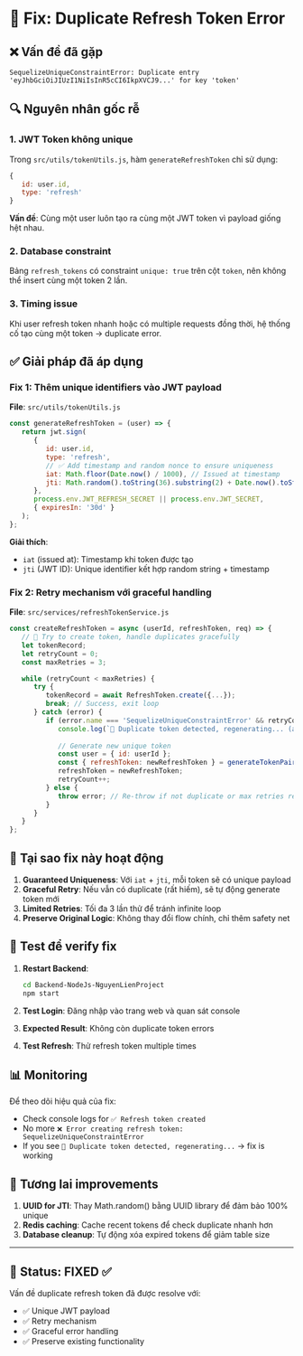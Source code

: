 # 🚨 Fix: Duplicate Refresh Token Error

## ❌ Vấn đề đã gặp

```
SequelizeUniqueConstraintError: Duplicate entry 'eyJhbGciOiJIUzI1NiIsInR5cCI6IkpXVCJ9...' for key 'token'
```

## 🔍 Nguyên nhân gốc rễ

### 1. JWT Token không unique
Trong `src/utils/tokenUtils.js`, hàm `generateRefreshToken` chỉ sử dụng:
```javascript
{
   id: user.id,
   type: 'refresh'
}
```

**Vấn đề**: Cùng một user luôn tạo ra cùng một JWT token vì payload giống hệt nhau.

### 2. Database constraint
Bảng `refresh_tokens` có constraint `unique: true` trên cột `token`, nên không thể insert cùng một token 2 lần.

### 3. Timing issue
Khi user refresh token nhanh hoặc có multiple requests đồng thời, hệ thống cố tạo cùng một token → duplicate error.

## ✅ Giải pháp đã áp dụng

### Fix 1: Thêm unique identifiers vào JWT payload

**File**: `src/utils/tokenUtils.js`
```javascript
const generateRefreshToken = (user) => {
   return jwt.sign(
      {
         id: user.id,
         type: 'refresh',
         // ✅ Add timestamp and random nonce to ensure uniqueness
         iat: Math.floor(Date.now() / 1000), // Issued at timestamp
         jti: Math.random().toString(36).substring(2) + Date.now().toString(36) // Unique JWT ID
      },
      process.env.JWT_REFRESH_SECRET || process.env.JWT_SECRET,
      { expiresIn: '30d' }
   );
};
```

**Giải thích**:
- `iat` (issued at): Timestamp khi token được tạo
- `jti` (JWT ID): Unique identifier kết hợp random string + timestamp

### Fix 2: Retry mechanism với graceful handling

**File**: `src/services/refreshTokenService.js`
```javascript
const createRefreshToken = async (userId, refreshToken, req) => {
   // 🔄 Try to create token, handle duplicates gracefully
   let tokenRecord;
   let retryCount = 0;
   const maxRetries = 3;

   while (retryCount < maxRetries) {
      try {
         tokenRecord = await RefreshToken.create({...});
         break; // Success, exit loop
      } catch (error) {
         if (error.name === 'SequelizeUniqueConstraintError' && retryCount < maxRetries - 1) {
            console.log(`🔄 Duplicate token detected, regenerating... (attempt ${retryCount + 1}/${maxRetries})`);
            
            // Generate new unique token
            const user = { id: userId };
            const { refreshToken: newRefreshToken } = generateTokenPair(user);
            refreshToken = newRefreshToken;
            retryCount++;
         } else {
            throw error; // Re-throw if not duplicate or max retries reached
         }
      }
   }
};
```

## 🎯 Tại sao fix này hoạt động

1. **Guaranteed Uniqueness**: Với `iat` + `jti`, mỗi token sẽ có unique payload
2. **Graceful Retry**: Nếu vẫn có duplicate (rất hiếm), sẽ tự động generate token mới
3. **Limited Retries**: Tối đa 3 lần thử để tránh infinite loop
4. **Preserve Original Logic**: Không thay đổi flow chính, chỉ thêm safety net

## 🧪 Test để verify fix

1. **Restart Backend**: 
   ```bash
   cd Backend-NodeJs-NguyenLienProject
   npm start
   ```

2. **Test Login**: Đăng nhập vào trang web và quan sát console
3. **Expected Result**: Không còn duplicate token errors
4. **Test Refresh**: Thử refresh token multiple times

## 📊 Monitoring

Để theo dõi hiệu quả của fix:
- Check console logs for `✅ Refresh token created`
- No more `❌ Error creating refresh token: SequelizeUniqueConstraintError`
- If you see `🔄 Duplicate token detected, regenerating...` → fix is working

## 🔮 Tương lai improvements

1. **UUID for JTI**: Thay Math.random() bằng UUID library để đảm bảo 100% unique
2. **Redis caching**: Cache recent tokens để check duplicate nhanh hơn
3. **Database cleanup**: Tự động xóa expired tokens để giảm table size

---

## 🚀 Status: FIXED ✅

Vấn đề duplicate refresh token đã được resolve với:
- ✅ Unique JWT payload 
- ✅ Retry mechanism
- ✅ Graceful error handling
- ✅ Preserve existing functionality